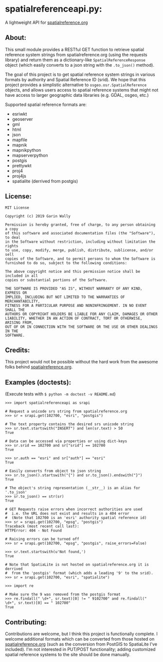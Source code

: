 # spatialreferenceapi.py:
A lightweight API for [spatialreference.org](https://spatialreference.org/)

## About:
This small module provides a RESTful GET function to retrieve spatial reference system
strings from spatialreference.org (using the requests library) and return them as
a dictionary-like `SpatialReferenceResponse` object (which easily converts
to a json string with the `.to_json()` method).  

The goal of this project is to get spatial reference system strings in various
formats by authority and Spatial Reference ID (srid). We hope that this
project provides a simplistic alternative to `osgeo.osr.SpatialReference`
objects, and allows users access to spatial reference systems that might not have
access to larger geographic data libraries (e.g. GDAL, osgeo, etc.)  

Supported spatial reference formats are:  

* esriwkt
* geoserver
* gml
* html
* json
* mapfile
* mapnik
* mapnikpython
* mapserverpython
* postgis
* prettywkt
* proj4
* proj4js
* spatialite (derrived from postgis)
 
## License:
```
MIT License

Copyright (c) 2019 Garin Wally

Permission is hereby granted, free of charge, to any person obtaining a copy
of this software and associated documentation files (the "Software"), to deal
in the Software without restriction, including without limitation the rights
to use, copy, modify, merge, publish, distribute, sublicense, and/or sell
copies of the Software, and to permit persons to whom the Software is
furnished to do so, subject to the following conditions:

The above copyright notice and this permission notice shall be included in all
copies or substantial portions of the Software.

THE SOFTWARE IS PROVIDED "AS IS", WITHOUT WARRANTY OF ANY KIND, EXPRESS OR
IMPLIED, INCLUDING BUT NOT LIMITED TO THE WARRANTIES OF MERCHANTABILITY,
FITNESS FOR A PARTICULAR PURPOSE AND NONINFRINGEMENT. IN NO EVENT SHALL THE
AUTHORS OR COPYRIGHT HOLDERS BE LIABLE FOR ANY CLAIM, DAMAGES OR OTHER
LIABILITY, WHETHER IN AN ACTION OF CONTRACT, TORT OR OTHERWISE, ARISING FROM,
OUT OF OR IN CONNECTION WITH THE SOFTWARE OR THE USE OR OTHER DEALINGS IN THE
SOFTWARE.
```

## Credits:
This project would not be possible without the hard work from the awesome folks behind
[spatialreference.org](https://spatialreference.org/about/).

## Examples (doctests):
(Execute tests with `$ python -m doctest -v README.md`)  

    >>> import spatialreferenceapi as srapi

    # Request a unicode srs string from spatialreference.org
    >>> sr = srapi.get(102700, "esri", "postgis")

    # The text property contains the desired srs unicode string
    >>> sr.text.startswith("INSERT") and len(sr.text) > 50
    True

    # Data can be accessed via properties or using dict-keys
    >>> sr.srid == 102700 and sr["srid"] == 102700
    True

    >>> sr.auth == "esri" and sr["auth"] == "esri"
    True

    # Easily converts from object to json string
    >>> sr.to_json().startswith("{") and sr.to_json().endswith("}")
    True

    # The object's string representation (__str__) is an alias for '.to_json'
    >>> sr.to_json() == str(sr)
    True

    # GET Requests raise errors when incorrect authorities are used
    #  i.e. the URL does not exist and results in a 404 error
    #  (Note that 102700 is an 'esri' authority spatial reference id)
    >>> sr = srapi.get(102700, "epsg", "postgis")
    Traceback (most recent call last):
    HTTPError: 404 - Not Found

    # Raising errors can be turned off
    >>> sr = srapi.get(102700, "epsg", "postgis", raise_errors=False)

    >>> sr.text.startswith(u'Not found,')
    True

    # Note that SpatiaLite is not hosted on spatialreference.org it is derrived
    #  from the 'postgis' format (which adds a leading '9' to the srid).
    >>> sr = srapi.get(102700, "esri", "spatialite")

    >>> import re

    # Make sure the 9 was removed from the postgis format
    >>> re.findall(" \d+", sr.text)[0] != " 9102700" and re.findall(" \d+", sr.text)[0] == " 102700"
    True


## Contributing:
Contributions are welcome, but I think this project is functionally complete.
I welcome additional formats which can be converted from those hosted on
[spatialreference.org](https://spatialreference.org/) (such as the conversion from PostGIS to SpatiaLite I've included).
I'm not interested in PUT/POST functionality; adding customized spatial reference systems to the site should be done manually.
